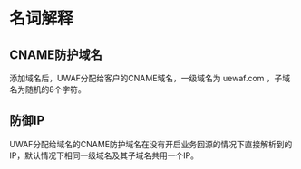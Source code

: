 # 名词解释

## CNAME防护域名

添加域名后，UWAF分配给客户的CNAME域名，一级域名为 uewaf.com ，子域名为随机的8个字符。


## 防御IP

UWAF分配给域名的CNAME防护域名在没有开启业务回源的情况下直接解析到的IP，默认情况下相同一级域名及其子域名共用一个IP。
